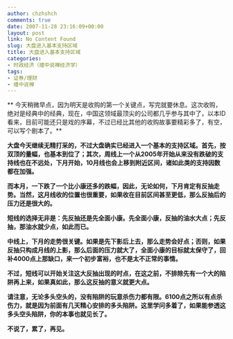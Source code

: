 ```yaml
---
author: chzhshch
comments: true
date: 2007-11-28 23:16:09+00:00
layout: post
link: No Content Found
slug: 大盘进入基本支持区域
title: 大盘进入基本支持区域
categories:
- 时政经济（缠中说禅经济学）
tags:
- 证券/理财
- 缠中说禅
---
```


			

** 今天稍微早点，因为明天是收购的第一个关键点，写完就要休息。这次收购，绝对是经典中的经典，现在，中国这领域最顶尖的公司都几乎参与其中了，以本ID看来，目前可能还只是戏的序幕，不过已经比其他的收购故事要精彩多了，有空，可以写个剧本了。**

**大盘今天继续无精打采的，不过大盘确实已经进入一个基本的支持区域。首先，按双顶的量幅，也基本到位了；其次，周线上一个从2005年开始从来没有跌破的支持线也在不远处，下月开始，10月线也会上移到附近区间，诸如此类的支持因数都在加强。**

**而本月，一下跌了一个比小康还多的跌幅，因此，无论如何，下月肯定有反抽走势。当然，这月线收的位置也很重要，如果收在目前区间甚至更低，那么反抽后的压力还是很大的。**

**短线的选择无非是：先反抽还是先全面小康。先全面小康，反抽的油水大点；先反抽，那油水就少点，如此而已。**

**中线上，下月的走势很关键。如果是先下影后上去，那么走势会好点；否则，如果反抽只构成月线的上影，那么后面的压力就大了，全面小康的目标就太保守了，回补4000点上那缺口，来一个初步富裕，也不是太不正常的事情。**

**不过，短线可以开始关注这大反抽出现的时点，在这之前，不排除先有一个大的陷阱再上来，如果真如此，那么这反抽的意义就更大点。**

**请注意，无论多头空头的，没有陷阱的玩意杀伤力都有限。6100点之所以有点杀伤力，就是因为前面有几天精心安排的多头陷阱。这里学问多着了，如果能参透这多头空头陷阱，你的本事也就见长了。**

**不说了，累了，再见。**
